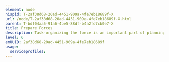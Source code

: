```yaml
---
element: node
nispid: T-2af38d68-20ad-4451-909a-4fe7eb18689f-X
url: /node/T-2af38d68-20ad-4451-909a-4fe7eb18689f-X.html
parent: T-bdf04aa5-91a6-4be5-88df-b4a2fd7cb0e7-X
title: Prepare Forces
description: Task-organizing the force is an important part of planning. During preparation, commanders put the new task organization into effect. This includes  * detaching units, * moving/re-positioning forces, * establishing liaison, and * receiving and integrating new units and soldiers into the force.
level: 6
emUUID: 2af38d68-20ad-4451-909a-4fe7eb18689f
usage:
  serviceprofiles:
---
```

